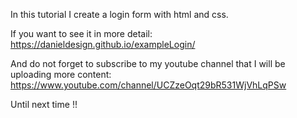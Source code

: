 In this tutorial I create a login form with html and css.

If you want to see it in more detail: https://danieldesign.github.io/exampleLogin/

And do not forget to subscribe to my youtube channel that I will be uploading more content: https://www.youtube.com/channel/UCZzeOqt29bR531WjVhLqPSw

Until next time !!
